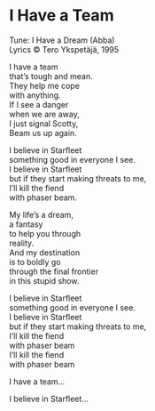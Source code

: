 # I Have a Team

Tune: I Have a Dream (Abba)  
Lyrics © Tero Ykspetäjä, 1995

I have a team  
  that’s tough and mean.  
They help me cope  
  with anything.  
If I see a danger  
  when we are away,  
I just signal Scotty,  
  Beam us up again.

I believe in Starfleet  
  something good in everyone I see.  
I believe in Starfleet  
  but if they start making threats to me,  
I’ll kill the fiend  
  with phaser beam.

My life’s a dream,  
  a fantasy  
to help you through  
  reality.  
And my destination  
  is to boldly go  
through the final frontier  
  in this stupid show.

I believe in Starfleet  
  something good in everyone I see.  
I believe in Starfleet  
  but if they start making threats to me,  
I’ll kill the fiend  
  with phaser beam  
I’ll kill the fiend  
  with phaser beam

I have a team…

I believe in Starfleet…
